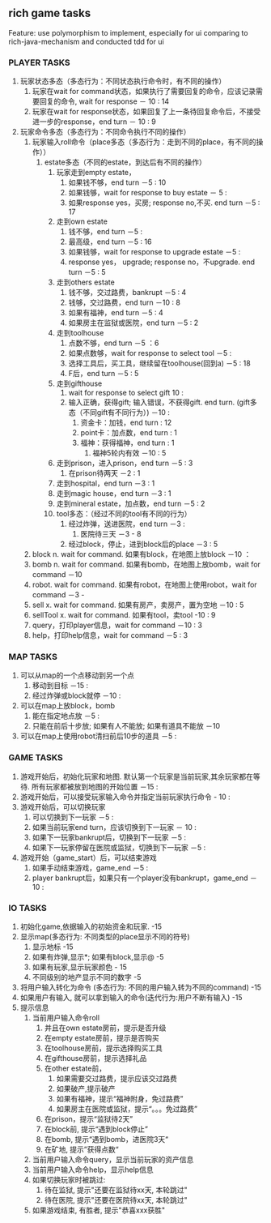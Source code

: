 ## rich game tasks
Feature: use polymorphism to implement, especially for ui comparing to rich-java-mechanism and conducted tdd for ui

### PLAYER TASKS
1. 玩家状态多态（多态行为：不同状态执行命令时，有不同的操作）
	1. 玩家在wait for command状态，如果执行了需要回复的命令，应该记录需要回复的命令, wait for response － 10 : 14
	1. 玩家在wait for response状态，如果回复了上一条待回复命令后，不接受进一步的response，end turn － 10 : 9
1. 玩家命令多态（多态行为：不同命令执行不同的操作）
	1. 玩家输入roll命令（place多态（多态行为：走到不同的place，有不同的操作））
		1. estate多态（不同的estate，到达后有不同的操作）
			1. 玩家走到empty estate，
				1. 如果钱不够，end turn －5 : 10
				1. 如果钱够，wait for response to buy estate － 5 : 
				1. 如果response yes，买房; response no,不买. end turn －5 : 17
			1. 走到own estate
				1. 钱不够，end turn －5 :
				1. 最高级，end turn －5 : 16
				1. 如果钱够，wait for response to upgrade estate －5 :
				1. response yes， upgrade; response no，不upgrade. end turn －5 : 5
			1. 走到others estate
				1. 钱不够，交过路费，bankrupt －5 : 4
				1. 钱够，交过路费，end turn －10 : 8
				1. 如果有福神，end turn －5 : 4 
				1. 如果房主在监狱或医院，end turn －5 : 2
            1. 走到toolhouse
                1. 点数不够，end turn －5 ：6
                2. 如果点数够，wait for response to select tool －5 :  
                3. 选择工具后，买工具，继续留在toolhouse(回到a) －5 : 18
                1. F后，end turn －5 :  5
            1. 走到gifthouse
                1. wait for response to select gift  10 : 
                1. 输入正确，获得gift; 输入错误，不获得gift. end turn. (gift多态（不同gift有不同行为）) －10 : 
                    1. 资金卡：加钱，end turn : 12
                    1. point卡：加点数，end turn : 1
                    1. 福神：获得福神，end turn : 1
                        1. 福神5轮内有效 －10 : 5
            1. 走到prison，进入prison，end turn －5 : 3
                1. 在prison待两天 －2 : 1
            1. 走到hospital，end turn －3 : 1
            1. 走到magic house，end turn －3 : 1  
            1. 走到mineral estate，加点数，end turn －5 : 2  
            1. tool多态：（经过不同的tool有不同的行为）
                1. 经过炸弹，送进医院，end turn －3 : 
                    1. 医院待三天 －3 - 8
                1. 经过block，停止，进到block后的place －3 : 5 
    1. block n. wait for command. 如果有block，在地图上放block －10 ：
    1. bomb n. wait for command. 如果有bomb，在地图上放bomb，wait for command －10
    1. robot. wait for command. 如果有robot，在地图上使用robot，wait for command －3 -
    1. sell x. wait for command. 如果有房产，卖房产，置为空地 －10 : 5
    1. sellTool x. wait for command. 如果有tool，卖tool -10 : 9
    1. query，打印player信息，wait for command －10 :  3
    1. help，打印help信息，wait for command －5 : 3

### MAP TASKS
1. 可以从map的一个点移动到另一个点
    1. 移动到目标  －15 : 
    1. 经过炸弹或block就停 －10 : 
1. 可以在map上放block，bomb
    1. 能在指定地点放 －5 :  
    1. 只能在前后十步放; 如果有人不能放; 如果有道具不能放 －10 
1. 可以在map上使用robot清扫前后10步的道具 －5 : 

### GAME TASKS
1. 游戏开始后，初始化玩家和地图. 默认第一个玩家是当前玩家,其余玩家都在等待. 所有玩家都被放到地图的开始位置 －15 : 
1. 游戏开始后，可以接受玩家输入命令并指定当前玩家执行命令 - 10 : 
1. 游戏开始后，可以切换玩家
    1. 可以切换到下一玩家 －5 : 
    1. 如果当前玩家end turn，应该切换到下一玩家 － 10 :  
    1. 如果下一玩家bankrupt后，切换到下一玩家 －5 :
    1. 如果下一玩家停留在医院或监狱，切换到下一玩家 －5 : 
1. 游戏开始（game_start）后，可以结束游戏
    1. 如果手动结束游戏，game_end －5 : 
    1. player bankrupt后，如果只有一个player没有bankrupt，game_end －10 :

### IO TASKS
1. 初始化game,依据输入的初始资金和玩家. -15
2. 显示map(多态行为: 不同类型的place显示不同的符号)
    1. 显示地标 -15
    1. 如果有炸弹,显示*; 如果有block,显示@ -5
    1. 如果有玩家,显示玩家颜色 - 15
    1. 不同级别的地产显示不同的数字 -5
1. 将用户输入转化为命令 (多态行为: 不同的用户输入转为不同的command) -15
1. 如果用户有输入, 就可以拿到输入的命令(迭代行为:用户不断有输入)  -15
1. 提示信息
    1. 当前用户输入命令roll
        1. 并且在own estate房前，提示是否升级
        1. 在empty estate房前，提示是否购买
        1. 在toolhouse房前，提示选择购买工具
        1. 在gifthouse房前，提示选择礼品
        1. 在other estate前，
            1. 如果需要交过路费，提示应该交过路费
            1. 如果破产,提示破产
            1. 如果有福神，提示“福神附身，免过路费”
            1. 如果房主在医院或监狱，提示“。。。免过路费”
        1. 在prison，提示“监狱待2天”
        1. 在block前, 提示“遇到block停止”
        1. 在bomb, 提示“遇到bomb，进医院3天“
        1. 在矿地, 提示”获得点数“
    1. 当前用户输入命令query，显示当前玩家的资产信息
    1. 当前用户输入命令help，显示help信息
    1. 如果切换玩家时被跳过:
        1. 待在监狱, 提示"还要在监狱待xx天, 本轮跳过"
        1. 待在医院, 提示"还要在医院待xx天, 本轮跳过"
    1. 如果游戏结束, 有胜者, 提示"恭喜xxx获胜"
    
